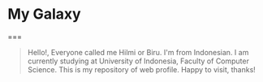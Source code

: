 # My Galaxy
===
> Hello!, Everyone called me Hilmi or Biru. I'm from Indonesian. I am currently studying at University of Indonesia, Faculty of Computer Science. This is my repository of web profile.
> Happy to visit, thanks!
